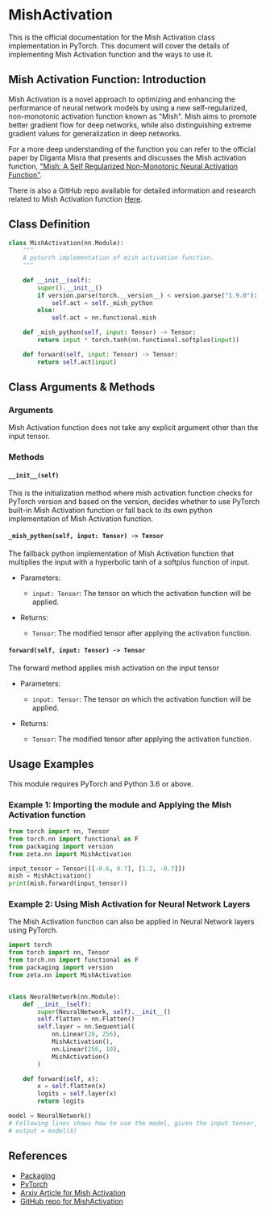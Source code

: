 # MishActivation

This is the official documentation for the Mish Activation class implementation in PyTorch. 
This document will cover the details of implementing Mish Activation function and the ways to use it.

## Mish Activation Function: Introduction

Mish Activation is a novel approach to optimizing and enhancing the performance of neural network models by using a new self-regularized, non-monotonic activation function known as "Mish". Mish aims to promote better gradient flow for deep networks, while also distinguishing extreme gradient values for generalization in deep networks.

For a more deep understanding of the function you can refer to the official paper by Diganta Misra that presents and discusses the Mish activation function, ["Mish: A Self Regularized Non-Monotonic Neural Activation Function"](https://arxiv.org/abs/1908.08681).

There is also a GitHub repo available for detailed information and research related to Mish Activation function [Here](https://github.com/digantamisra98/Mish).

## Class Definition

```python
class MishActivation(nn.Module):
    """
    A pytorch implementation of mish activation function.
    """
    
    def __init__(self):
        super().__init__()
        if version.parse(torch.__version__) < version.parse("1.9.0"):
            self.act = self._mish_python
        else:
            self.act = nn.functional.mish

    def _mish_python(self, input: Tensor) -> Tensor:
        return input * torch.tanh(nn.functional.softplus(input))

    def forward(self, input: Tensor) -> Tensor:
        return self.act(input)
```

## Class Arguments & Methods

### Arguments
Mish Activation function does not take any explicit argument other than the input tensor. 

### Methods

#### `__init__(self)`

This is the initialization method where mish activation function checks for PyTorch version and based on the version, decides whether to use PyTorch built-in Mish Activation function or fall back to its own python implementation of Mish Activation function.

#### `_mish_python(self, input: Tensor) -> Tensor`

The fallback python implementation of Mish Activation function that multiplies the input with a hyperbolic tanh of a softplus function of input.

- Parameters:
  - `input: Tensor`: The tensor on which the activation function will be applied.

- Returns:
    - `Tensor`: The modified tensor after applying the activation function.

#### `forward(self, input: Tensor) -> Tensor`

The forward method applies mish activation on the input tensor

- Parameters:
  - `input: Tensor`: The tensor on which the activation function will be applied.

- Returns:
    - `Tensor`: The modified tensor after applying the activation function.

## Usage Examples

This module requires PyTorch and Python 3.6 or above.
### Example 1: Importing the module and Applying the Mish Activation function

```python
from torch import nn, Tensor
from torch.nn import functional as F
from packaging import version
from zeta.nn import MishActivation

input_tensor = Tensor([[-0.6, 0.7], [1.2, -0.7]])
mish = MishActivation()
print(mish.forward(input_tensor))
```
### Example 2: Using Mish Activation for Neural Network Layers

The Mish Activation function can also be applied in Neural Network layers using PyTorch.

```python
import torch
from torch import nn, Tensor
from torch.nn import functional as F
from packaging import version
from zeta.nn import MishActivation


class NeuralNetwork(nn.Module):
    def __init__(self):
        super(NeuralNetwork, self).__init__()
        self.flatten = nn.Flatten()
        self.layer = nn.Sequential(
            nn.Linear(26, 256),
            MishActivation(),
            nn.Linear(256, 10),
            MishActivation()
        )

    def forward(self, x):
        x = self.flatten(x)
        logits = self.layer(x)
        return logits

model = NeuralNetwork()
# Following lines shows how to use the model, given the input tensor, `X`.
# output = model(X)
```
## References

- [Packaging](https://pypi.org/project/packaging/)
- [PyTorch](https://pytorch.org/docs/stable/torch.html)
- [Arxiv Article for Mish Activation](https://arxiv.org/abs/1908.08681)
- [GitHub repo for MishActivation](https://github.com/digantamisra98/Mish)
